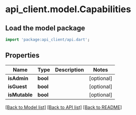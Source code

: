 # api_client.model.Capabilities

## Load the model package
```dart
import 'package:api_client/api.dart';
```

## Properties
Name | Type | Description | Notes
------------ | ------------- | ------------- | -------------
**isAdmin** | **bool** |  | [optional] 
**isGuest** | **bool** |  | [optional] 
**isMutable** | **bool** |  | [optional] 

[[Back to Model list]](../README.md#documentation-for-models) [[Back to API list]](../README.md#documentation-for-api-endpoints) [[Back to README]](../README.md)


